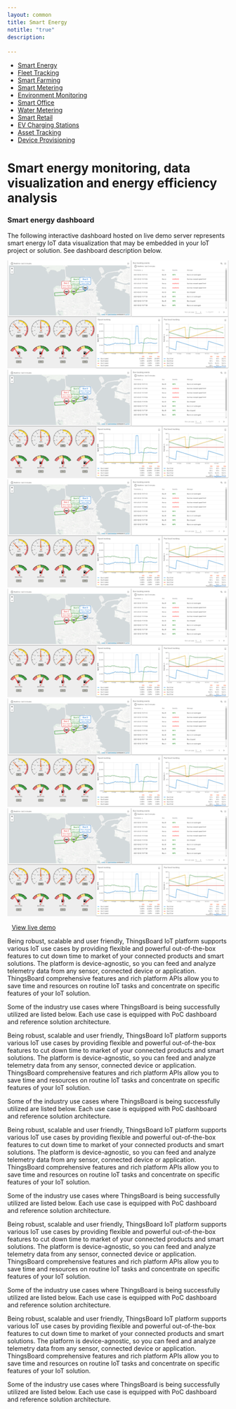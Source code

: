 ```yaml
---
layout: common
title: Smart Energy
notitle: "true"
description:

---
```

<nav class="usecase-nav">
    <div class="crop-nav">
        <ul>
            <li>
                <a href="/use-cases/smart-energy/" class="active">Smart Energy</a>
            </li>
            <li>
                <a href="/use-cases/fleet-tracking/">Fleet Tracking</a>
            </li>
            <li>
                <a href="/use-cases/">Smart Farming</a>
            </li>
            <li>
                <a href="/use-cases/">Smart Metering</a>
            </li>
            <li>
                <a href="/use-cases/">Environment Monitoring</a>
            </li>
            <li>
                <a href="/use-cases/">Smart Office</a>
            </li>
            <li>
                <a href="/use-cases/">Water Metering</a>
            </li>
            <li>
                <a href="/use-cases/">Smart Retail</a>
            </li>
            <li>
                <a href="/use-cases/">EV Charging Stations</a>
            </li>
            <li>
                <a href="/use-cases/">Asset Tracking</a>
            </li>
            <li>
                <a href="/use-cases/">Device Provisioning</a>
            </li>
        </ul>
    </div>
</nav>

<h1 class="mainTitle-tSpace">Smart energy monitoring, data visualization and energy efficiency analysis</h1>

<h3>Smart energy dashboard</h3>
<p>The following interactive dashboard hosted on live demo server represents smart energy IoT data visualization that may be embedded in your IoT project or solution. See dashboard description below.</p>

<div class="owl-carousel owl-theme" id="slider">
    <div class="slide" style="background-image: url('/images/smart-farming.png')">
        <img class="item-image" src="/images/fleet-tracking.png" />
    </div>
    <div class="slide" style="background-image: url('/images/smart-farming.png')">
        <img class="item-image" src="/images/fleet-tracking.png" />
    </div>
    <div class="slide" style="background-image: url('/images/smart-farming.png')">
        <img class="item-image" src="/images/fleet-tracking.png" />
    </div>
    <div class="slide" style="background-image: url('/images/smart-farming.png')">
        <img class="item-image" src="/images/fleet-tracking.png" />
    </div>
    <div class="slide" style="background-image: url('/images/smart-farming.png')">
        <img class="item-image" src="/images/fleet-tracking.png" />
    </div>
    <div class="slide" style="background-image: url('/images/smart-farming.png')">
        <img class="item-image" src="/images/fleet-tracking.png" />
    </div>
</div>

<a style="margin: 10px;" href="/use-cases/smart-energy/" class="button">View live demo</a>


Being robust, scalable and user friendly, ThingsBoard IoT platform supports various IoT use cases by providing flexible and powerful out-of-the-box features to cut down time to market of your connected products and smart solutions. The platform is device-agnostic, so you can feed and analyze telemetry data from any sensor, connected device or application. ThingsBoard comprehensive features and rich platform APIs allow you to save time and resources on routine IoT tasks and concentrate on specific features of your IoT solution.

Some of the industry use cases where ThingsBoard is being successfully utilized are listed below. Each use case is equipped with PoC dashboard and reference solution architecture.

Being robust, scalable and user friendly, ThingsBoard IoT platform supports various IoT use cases by providing flexible and powerful out-of-the-box features to cut down time to market of your connected products and smart solutions. The platform is device-agnostic, so you can feed and analyze telemetry data from any sensor, connected device or application. ThingsBoard comprehensive features and rich platform APIs allow you to save time and resources on routine IoT tasks and concentrate on specific features of your IoT solution.

Some of the industry use cases where ThingsBoard is being successfully utilized are listed below. Each use case is equipped with PoC dashboard and reference solution architecture.

Being robust, scalable and user friendly, ThingsBoard IoT platform supports various IoT use cases by providing flexible and powerful out-of-the-box features to cut down time to market of your connected products and smart solutions. The platform is device-agnostic, so you can feed and analyze telemetry data from any sensor, connected device or application. ThingsBoard comprehensive features and rich platform APIs allow you to save time and resources on routine IoT tasks and concentrate on specific features of your IoT solution.

Some of the industry use cases where ThingsBoard is being successfully utilized are listed below. Each use case is equipped with PoC dashboard and reference solution architecture.

Being robust, scalable and user friendly, ThingsBoard IoT platform supports various IoT use cases by providing flexible and powerful out-of-the-box features to cut down time to market of your connected products and smart solutions. The platform is device-agnostic, so you can feed and analyze telemetry data from any sensor, connected device or application. ThingsBoard comprehensive features and rich platform APIs allow you to save time and resources on routine IoT tasks and concentrate on specific features of your IoT solution.

Some of the industry use cases where ThingsBoard is being successfully utilized are listed below. Each use case is equipped with PoC dashboard and reference solution architecture.

Being robust, scalable and user friendly, ThingsBoard IoT platform supports various IoT use cases by providing flexible and powerful out-of-the-box features to cut down time to market of your connected products and smart solutions. The platform is device-agnostic, so you can feed and analyze telemetry data from any sensor, connected device or application. ThingsBoard comprehensive features and rich platform APIs allow you to save time and resources on routine IoT tasks and concentrate on specific features of your IoT solution.

Some of the industry use cases where ThingsBoard is being successfully utilized are listed below. Each use case is equipped with PoC dashboard and reference solution architecture.


<script>
	jqueryDefer(Owl);
	
	function Owl() {
		var scriptsList = [
			{src: '/css/owl.carousel.min.css', type: 'css'},
			{src: '/css/owl.theme.default.min.css', type: 'css'},
			{src: '/js/owl.carousel.min.js', type: 'script'}
		];
        loadNextScript(0, scriptsList,
                        function() {
                            $(document).ready(function(){
                                $('.owl-carousel').owlCarousel({
                                    items:1,
                                    margin:10,
                                    autoHeight:true,
                                    loop:true,
                                    autoplay:true,
                                    autoplayTimeout:5000,
                                    autoplayHoverPause:true
                                });
                            });
                        }
		);
    }
</script>